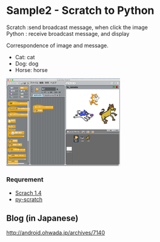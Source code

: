 # Sample2 - Scratch to Python

Scratch :send broadcast message, when click the image <br/>
Python : receive broadcast message, and display <br/>

Correspondence of image and message.
- Cat: cat
- Dog: dog
- Horse: horse

<img src="https://github.com/ohwada/Scrach_Python/blob/master/sample2/scrach_to_python.png" width="300" />

### Requrement
- [Scrach 1.4](https://scratch.mit.edu/scratch_1.4/)
- [py-scratch](https://code.google.com/archive/p/py-scratch/)

## Blog (in Japanese)
http://android.ohwada.jp/archives/7140
